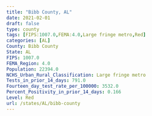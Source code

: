 ```yaml
---
title: "Bibb County, AL"
date: 2021-02-01
draft: false
type: county
tags: [FIPS:1007.0,FEMA:4.0,Large fringe metro,Red]
categories: [AL]
County: Bibb County
State: AL
FIPS: 1007.0
FEMA_Region: 4.0
Population: 22394.0
NCHS_Urban_Rural_Classification: Large fringe metro
Tests_in_prior_14_days: 791.0
Fourteen_day_test_rate_per_100000: 3532.0
Percent_Positivity_in_prior_14_days: 0.166
Level: Red
url: /states/AL/bibb-county
---
```



